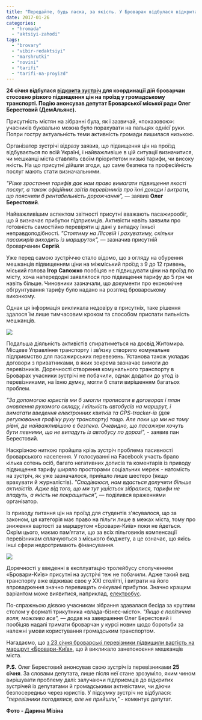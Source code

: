 ```yaml
---
title: "Передайте, будь ласка, за якість. У Броварах відбулася відкрита зустріч із приводу тарифів на проїзд"
date: 2017-01-26
categories: 
  - "hromada"
  - "aktsiyi-zahodi"
tags: 
  - "brovary"
  - "vibir-redaktsiyi"
  - "marshrutki"
  - "novini"
  - "tarifi"
  - "tarifi-na-proyizd"
---
```


**24 січня відбулася [відкрита зустріч](https://mpz.brovary.org/taryfy-na-marshrutky-sogodni-vidbudetsya-vidkryta-zustrich-dlya-koordynatsiyi-dij/) для координації дій броварчан стосовно різкого підвищення цін на проїзд у громадському транспорті. Подію анонсував депутат Броварської міської ради Олег Берестовий (ДемАльянс).**

Присутність містян на зібранні була, як і зазвичай, «показовою»: учасників буквально можна було порахувати на пальцях однієї руки. Попри гостру актуальність теми активність громади лишилася низькою.

Організатор зустрічі відразу заявив, що підвищення цін на проїзд відбувається по всій Україні, і найважливіше в цій ситуації визначитися, чи мешканці міста ставлять своїм пріоритетом низькі тарифи, чи високу якість. На що присутні дійшли згоди, що саме безпека та професійність послуг мають стати визначальними.

_"Різке зростання тарифів дає нам право вимагати підвищення якості послуг, а також офіційних звітів перевізників про їхні доходи і витрати, що пояснили б рентабельність дорожчання",_ — заявив **Олег Берестовий**.

Найважливішим аспектом звітності присутні вважають пасажирообіг, що й визначає прибутки підприємців. Активісти навіть заявили про готовність самостійно перевіряти ці дані у випадку їхньої неправдоподібності. _"Стоятиму на Лісовій і рахуватиму, скільки пасажирів виходить із маршруток", —_ зазначив присутній броварчанин **Сергій**_._

Уже перед самою зустріччю стало відомо, що з огляду на обурення мешканців підвищенням ціни на міжміський проїзд з 9 до 12 гривень, міський голова **Ігор Сапожко** пообіцяв не підвищувати ціни на проїзд по місту, хоча напередодні заявлялося про підвищення тарифу до 5 грн чи навіть більше. Чиновники зазначали, що документи про економічне обгрунтування тарифу було надано на розгляд броварському виконкому.

Однак ця інформація викликала недовіру в присутніх, таке рішення здалося їм лише тимчасовим кроком та способом приспати пильність мешканців.

![](https://mpz.brovary.org/wp-content/uploads/2017/01/zustrich_berestovyj_taryfy_proyizd-1.jpg)

Подальша діяльність активістів спиратиметься на досвід Житомира. Місцеве Управління транспорту і зв’язку створило комунальне підприємство для пасажирських перевезень. Установа також укладає договори з приватниками, в яких зокрема зазначає вимоги до перевізників. Доречності створення комунального транспорту в Броварах учасники зустрічі не побачили, однак додатки до угод із перевізниками, на їхню думку, могли б стати вирішенням багатьох проблем.

_"За допомогою юристів ми б змогли прописати в договорах і план оновлення рухомого складу, і кількість автобусів на маршрут, і вимагати введення електронних квитків та GPS-tracker-ів (для регулювання графіку руху транспорту) тощо. Але поки що ми на тому рівні, де найважливішою є безпека. Очевидно, що пасажири хочуть бути певними, що не випадуть із автобусу по дорозі",_ - заявив пан Берестовий.

Наскрізною ниткою пройшла крізь зустріч проблема пасивності броварського населення. У голосуванні на Facebook участь брало кілька сотень осіб, багато негативних дописів та коментарів із приводу підвищення тарифу ширяло просторами соціальних мереж - натомість на зустріч, як уже зазначалося, прийшло лише шестеро (якщо врахувати й журналістів). _"Сподіваюся, нам вдасться долучити більше активістів. Адже від того, що ми тут ушістьох зібралися, тарифи не впадуть, а якість не покращиться",_ — поділився враженнями організатор.

Із приводу питання цін на проїзд для студентів з'ясувалося, що за законом, ця категорія має право на пільги лише в межах міста, тому про зниження вартості за маршрутом «Бровари-Київ» поки не йдеться. Окрім цього, маємо пам’ятати, що за всіх пільговиків компенсації перевізникам сплачуються з міського бюджету, а це означає, що якісь інші сфери недоотримають фінансування.

![](https://mpz.brovary.org/wp-content/uploads/2017/01/zustrich_berestovyj_taryfy_proyizd-6.jpg)

Доречності у введенні в експлуатацію тролейбусу сполученням «Бровари-Київ» присутні на зустрічі теж не побачили. Адже такий вид транспорту вже відживає своє у ХХІ столітті, і витрати на його впровадження значно перевищать очікувані прибутки. Значно кращим варіантом може виявитися, наприклад, [електробус](https://uk.wikipedia.org/wiki/%D0%95%D0%BB%D0%B5%D0%BA%D1%82%D1%80%D0%BE%D0%B1%D1%83%D1%81).

По-спражньою дієвою учасникам зібрання здавалася бесіда за круглим столом у форматі трикутника «влада-бізнес-місто». _"Якщо є політична воля, можливо все",_ — додав на завершення Олег Берестовий і пообіцяв надалі тримати броварчан у курсі новин щодо боротьби за належні умови користування громадським транспортом.

Нагадаємо, що [з 23 січня броварські перевізники підвищили вартість на маршрут «Бровари-Київ»](https://mpz.brovary.org/proyizd-kyyeva-12-grn-brovaram-pidgotuvatysya/), що й викликало занепокоєння мешканців міста.

**P.S.** Олег Берестовий анонсував свою зустріч із перевізниками **25 січня**. За словами депутата, лише після неї стане зрозуміло, яким чином вирішувати проблему далі: залучаючи підприємців до відкритих зустрічей із депутатами й громадськими активістами, чи діючи безпосередньо через юристів. У підсумку зустріч не відбулася: _"перевізники погодилися, але не прийшли,"_ - коментує депутат.

**Фото - Дарина Мізіна**
